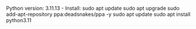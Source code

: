 Python version: 3.11.13
    - Install:
            sudo apt update
            sudo apt upgrade
            sudo add-apt-repository ppa:deadsnakes/ppa -y
            sudo apt update
            sudo apt install python3.11